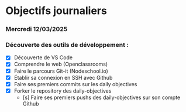 # Objectifs journaliers

### Mercredi 12/03/2025

### Découverte des outils de développement :
- [x] Découverte de VS Code
- [x] Comprendre le web (Openclassrooms)
- [x] Faire le parcours Git-it (Nodeschool.io)
- [x] Établir sa connexion en SSH avec Github
- [x] Faire ses premiers commits sur les daily objectives
- [x] Forker le repository des daily-objectives
  - [s] Faire ses premiers pushs des daily-objectives sur son compte Github

